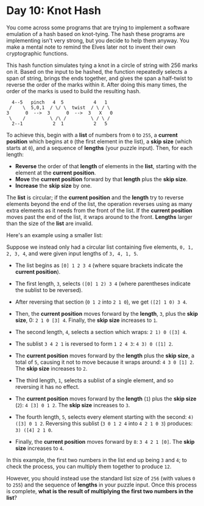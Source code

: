 # Day 10: Knot Hash

You come across some programs that are trying to implement a software emulation of a hash based on knot-tying. The hash these programs are implementing isn't very strong, but you decide to help them anyway. You make a mental note to remind the Elves later not to invent their own cryptographic functions.

This hash function simulates tying a knot in a circle of string with 256 marks on it. Based on the input to be hashed, the function repeatedly selects a span of string, brings the ends together, and gives the span a half-twist to reverse the order of the marks within it. After doing this many times, the order of the marks is used to build the resulting hash.

```
  4--5   pinch   4  5           4   1
 /    \  5,0,1  / \/ \  twist  / \ / \
3      0  -->  3      0  -->  3   X   0
 \    /         \ /\ /         \ / \ /
  2--1           2  1           2   5
```

To achieve this, begin with a **list** of numbers from `0` to `255`, a **current position** which begins at `0` (the first element in the list), a **skip size** (which starts at `0`), and a sequence of **lengths** (your puzzle input). Then, for each length:

- **Reverse** the order of that **length** of elements in the **list**, starting with the element at the **current position**.
- **Move** the **current position** forward by that **length** plus the **skip size**.
- **Increase** the **skip size** by one.

The **list** is circular; if the **current position** and the **length** try to reverse elements beyond the end of the list, the operation reverses using as many extra elements as it needs from the front of the list. If the **current position** moves past the end of the list, it wraps around to the front. **Lengths** larger than the size of the **list** are invalid.

Here's an example using a smaller list:

Suppose we instead only had a circular list containing five elements, `0, 1, 2, 3, 4`, and were given input lengths of `3, 4, 1, 5`.

- The list begins as `[0] 1 2 3 4` (where square brackets indicate the **current position**).
- The first length, `3`, selects `([0] 1 2) 3 4` (where parentheses indicate the sublist to be reversed).
- After reversing that section (`0 1 2` into `2 1 0`), we get `([2] 1 0) 3 4`.
- Then, the **current position** moves forward by the **length**, `3`, plus the **skip size**, 0: `2 1 0 [3] 4`. Finally, the **skip size** increases to `1`.

- The second length, `4`, selects a section which wraps: `2 1) 0 ([3] 4`.
- The sublist `3 4 2 1` is reversed to form `1 2 4 3`: `4 3) 0 ([1] 2`.
- The **current position** moves forward by the **length** plus the **skip size**, a total of `5`, causing it not to move because it wraps around: `4 3 0 [1] 2`. The **skip size** increases to `2`.

- The third length, `1`, selects a sublist of a single element, and so reversing it has no effect.
- The **current position** moves forward by the **length** (`1`) plus the **skip size** (`2`): `4 [3] 0 1 2`. The **skip size** increases to `3`.

- The fourth length, `5`, selects every element starting with the second: `4) ([3] 0 1 2`. Reversing this sublist (`3 0 1 2 4` into `4 2 1 0 3`) produces: `3) ([4] 2 1 0`.
- Finally, the **current position** moves forward by `8`: `3 4 2 1 [0]`. The **skip size** increases to `4`.

In this example, the first two numbers in the list end up being `3` and `4`; to check the process, you can multiply them together to produce `12`.

However, you should instead use the standard list size of `256` (with values `0` to `255`) and the sequence of **lengths** in your puzzle input. Once this process is complete, **what is the result of multiplying the first two numbers in the list**?
